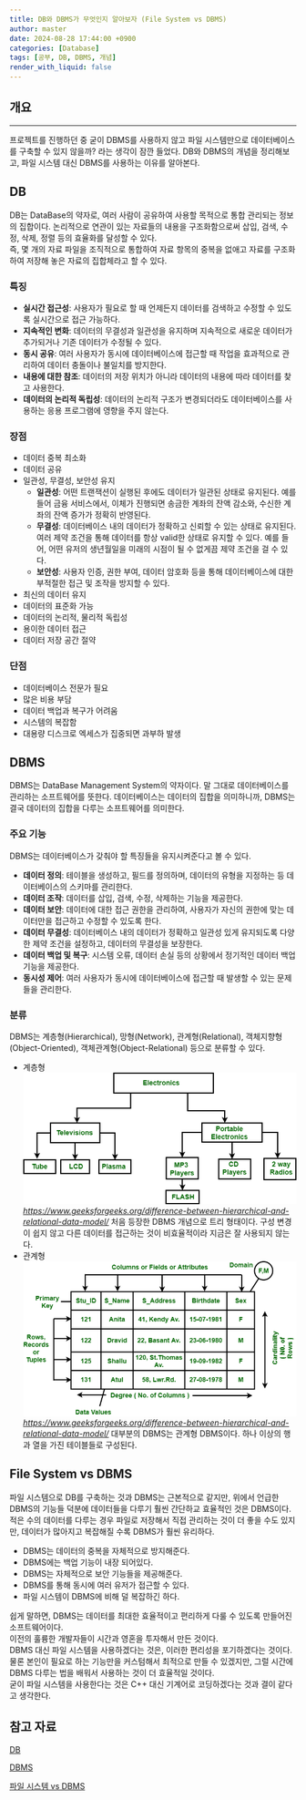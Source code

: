 ```yaml
---
title: DB와 DBMS가 무엇인지 알아보자 (File System vs DBMS)
author: master
date: 2024-08-28 17:44:00 +0900
categories: [Database]
tags: [공부, DB, DBMS, 개념]
render_with_liquid: false
---
```


## 개요
---
프로젝트를 진행하던 중 굳이 DBMS를 사용하지 않고 파일 시스템만으로 데이터베이스를 구축할 수 있지 않을까? 라는 생각이 잠깐 들었다.
DB와 DBMS의 개념을 정리해보고, 파일 시스템 대신 DBMS를 사용하는 이유를 알아본다.

## DB
DB는 DataBase의 약자로, 여러 사람이 공유하여 사용할 목적으로 통합 관리되는 정보의 집합이다. 논리적으로 연관이 있는 자료들의 내용을 구조화함으로써 삽입, 검색, 수정, 삭제, 정렬 등의 효율화를 달성할 수 있다.<br>
즉, 몇 개의 자료 파일을 조직적으로 통합하여 자료 항목의 중복을 없애고 자료를 구조화하여 저장해 놓은 자료의 집합체라고 할 수 있다.
### 특징
- **실시간 접근성**: 사용자가 필요로 할 때 언제든지 데이터를 검색하고 수정할 수 있도록 실시간으로 접근 가능하다.
- **지속적인 변화**: 데이터의 무결성과 일관성을 유지하며 지속적으로 새로운 데이터가 추가되거나 기존 데이터가 수정될 수 있다.
- **동시 공유**: 여러 사용자가 동시에 데이터베이스에 접근할 때 작업을 효과적으로 관리하여 데이터 충돌이나 불일치를 방지한다.
- **내용에 대한 참조**: 데이터의 저장 위치가 아니라 데이터의 내용에 따라 데이터를 찾고 사용한다.
- **데이터의 논리적 독립성**: 데이터의 논리적 구조가 변경되더라도 데이터베이스를 사용하는 응용 프로그램에 영향을 주지 않는다.

### 장점
- 데이터 중복 최소화
- 데이터 공유
- 일관성, 무결성, 보안성 유지
    - **일관성**: 어떤 트랜잭션이 실행된 후에도 데이터가 일관된 상태로 유지된다. 예를 들어 금융 서비스에서, 이체가 진행되면 송금한 계좌의 잔액 감소와, 수신한 계좌의 잔액 증가가 정확히 반영된다.
    - **무결성**: 데이터베이스 내의 데이터가 정확하고 신뢰할 수 있는 상태로 유지된다. 여러 제약 조건을 통해 데이터를 항상 valid한 상태로 유지할 수 있다. 예를 들어, 어떤 유저의 생년월일을 미래의 시점이 될 수 없게끔 제약 조건을 걸 수 있다.
    - **보안성**: 사용자 인증, 권한 부여, 데이터 암호화 등을 통해 데이터베이스에 대한 부적절한 접근 및 조작을 방지할 수 있다.
- 최신의 데이터 유지
- 데이터의 표준화 가능
- 데이터의 논리적, 물리적 독립성
- 용이한 데이터 접근
- 데이터 저장 공간 절약

### 단점
- 데이터베이스 전문가 필요
- 많은 비용 부담
- 데이터 백업과 복구가 어려움
- 시스템의 복잡함
- 대용량 디스크로 엑세스가 집중되면 과부하 발생

## DBMS
DBMS는 DataBase Management System의 약자이다. 말 그대로 데이터베이스를 관리하는 소프트웨어를 뜻한다.
데이터베이스는 데이터의 집합을 의미하니까, DBMS는 결국 데이터의 집합을 다루는 소프트웨어를 의미한다.
### 주요 기능
DBMS는 데이터베이스가 갖춰야 할 특징들을 유지시켜준다고 볼 수 있다.
- **데이터 정의**: 테이블을 생성하고, 필드를 정의하며, 데이터의 유형을 지정하는 등 데이터베이스의 스키마를 관리한다.
- **데이터 조작**: 데이터를 삽입, 검색, 수정, 삭제하는 기능을 제공한다.
- **데이터 보안**: 데이터에 대한 접근 권한을 관리하여, 사용자가 자신의 권한에 맞는 데이터만을 접근하고 수정할 수 있도록 한다.
- **데이터 무결성**: 데이터베이스 내의 데이터가 정확하고 일관성 있게 유지되도록 다양한 제약 조건을 설정하고, 데이터의 무결성을 보장한다.
- **데이터 백업 및 복구**: 시스템 오류, 데이터 손실 등의 상황에서 정기적인 데이터 백업 기능을 제공한다.
- **동시성 제어**: 여러 사용자가 동시에 데이터베이스에 접근할 때 발생할 수 있는 문제들을 관리한다.

### 분류
DBMS는 계층형(Hierarchical), 망형(Network), 관계형(Relational), 객체지향형(Object-Oriented), 객체관계형(Object-Relational) 등으로 분류할 수 있다.
- 계층형
![](/assets/img/Database/2024-08-28-01.png)
_https://www.geeksforgeeks.org/difference-between-hierarchical-and-relational-data-model/_
처음 등장한 DBMS 개념으로 트리 형태이다. 구성 변경이 쉽지 않고 다른 데이터를 접근하는 것이 비효율적이라 지금은 잘 사용되지 않는다.
- 관계형
![](/assets/img/Database/2024-08-28-02.png)
_https://www.geeksforgeeks.org/difference-between-hierarchical-and-relational-data-model/_
대부분의 DBMS는 관계형 DBMS이다. 하나 이상의 행과 열을 가진 테이블들로 구성된다.

## File System vs DBMS
파일 시스템으로 DB를 구축하는 것과 DBMS는 근본적으로 같지만, 위에서 언급한 DBMS의 기능들 덕분에 데이터들을 다루기 훨씬 간단하교 효율적인 것은 DBMS이다.
적은 수의 데이터를 다루는 경우 파일로 저장해서 직접 관리하는 것이 더 좋을 수도 있지만, 데이터가 많아지고 복잡해질 수록 DBMS가 훨씬 유리하다.
- DBMS는 데이터의 중복을 자체적으로 방지해준다.
- DBMS에는 백업 기능이 내장 되어있다.
- DBMS는 자체적으로 보안 기능들을 제공해준다.
- DBMS를 통해 동시에 여러 유저가 접근할 수 있다.
- 파일 시스템이 DBMS에 비해 덜 복잡하긴 하다.

쉽게 말하면, DBMS는 데이터를 최대한 효율적이고 편리하게 다룰 수 있도록 만들어진 소프트웨어이다.<br>
이전의 훌륭한 개발자들이 시간과 영혼을 투자해서 만든 것이다.<br>
DBMS 대신 파일 시스템을 사용하겠다는 것은, 이러한 편리성을 포기하겠다는 것이다. 물론 본인이 필요로 하는 기능만을 커스텀해서 최적으로 만들 수 있겠지만, 그럴 시간에 DBMS 다루는 법을 배워서 사용하는 것이 더 효율적일 것이다.<br>
굳이 파일 시스템을 사용한다는 것은 C++ 대신 기계어로 코딩하겠다는 것과 결이 같다고 생각한다.

## 참고 자료
[DB](https://ko.wikipedia.org/wiki/%EB%8D%B0%EC%9D%B4%ED%84%B0%EB%B2%A0%EC%9D%B4%EC%8A%A4)

[DBMS](https://hongong.hanbit.co.kr/%EB%8D%B0%EC%9D%B4%ED%84%B0%EB%B2%A0%EC%9D%B4%EC%8A%A4-%EC%9D%B4%ED%95%B4%ED%95%98%EA%B8%B0-databasedb-dbms-sql%EC%9D%98-%EA%B0%9C%EB%85%90/)

[파일 시스템 vs DBMS](https://www.geeksforgeeks.org/difference-between-file-system-and-dbms/)
